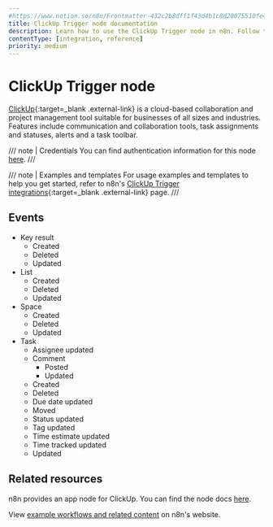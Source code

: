 ```yaml
---
#https://www.notion.so/n8n/Frontmatter-432c2b8dff1f43d4b1c8d20075510fe4
title: ClickUp Trigger node documentation
description: Learn how to use the ClickUp Trigger node in n8n. Follow technical documentation to integrate ClickUp Trigger node into your workflows.
contentType: [integration, reference]
priority: medium
---
```


# ClickUp Trigger node

[ClickUp](https://clickup.com/){:target=_blank .external-link} is a cloud-based collaboration and project management tool suitable for businesses of all sizes and industries. Features include communication and collaboration tools, task assignments and statuses, alerts and a task toolbar.

/// note | Credentials
You can find authentication information for this node [here](/integrations/builtin/credentials/clickup.md).
///

///  note  | Examples and templates
For usage examples and templates to help you get started, refer to n8n's [ClickUp Trigger integrations](https://n8n.io/integrations/clickup-trigger/){:target=_blank .external-link} page.
///

## Events

* Key result
  * Created
  * Deleted
  * Updated
* List
  * Created
  * Deleted
  * Updated
* Space
  * Created
  * Deleted
  * Updated
* Task
  * Assignee updated
  * Comment
    * Posted
    * Updated
  * Created
  * Deleted
  * Due date updated
  * Moved
  * Status updated
  * Tag updated
  * Time estimate updated
  * Time tracked updated
  * Updated

## Related resources

n8n provides an app node for ClickUp. You can find the node docs [here](/integrations/builtin/app-nodes/n8n-nodes-base.clickup.md).

View [example workflows and related content](https://n8n.io/integrations/clickup-trigger/) on n8n's website.
